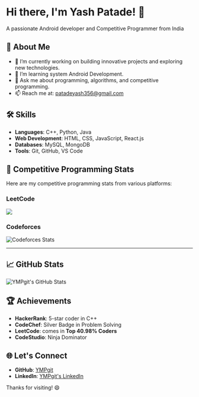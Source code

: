 # Hi there, I'm Yash Patade! 👋

A passionate Android developer and Competitive Programmer from India

## 🚀 About Me
- 🔭 I’m currently working on building innovative projects and exploring new technologies.
- 🌱 I’m learning system Android Development.
- 💬 Ask me about programming, algorithms, and competitive programming.
- 📫 Reach me at: patadeyash356@gmail.com

## 🛠️ Skills
- **Languages**: C++, Python, Java
- **Web Development**: HTML, CSS, JavaScript, React.js
- **Databases**: MySQL, MongoDB
- **Tools**: Git, GitHub, VS Code

## 🌟 Competitive Programming Stats
Here are my competitive programming stats from various platforms:

### **LeetCode**
![](https://leetcard.jacoblin.cool/YashPatade356?ext=contest)

### **Codeforces**
![Codeforces Stats](https://codeforces-readme-stats.vercel.app/api/card?username=Yash_345&theme=dark)

---

## 📈 GitHub Stats
![YMPgit's GitHub Stats](https://github-readme-stats.vercel.app/api?username=YMPgit&show_icons=true&theme=radical)

## 🏆 Achievements
- **HackerRank**: 5-star coder in C++
- **CodeChef**: Silver Badge in Problem Solving
- **LeetCode**: comes in **Top 40.98% Coders** 
- **CodeStudio**: Ninja Dominator

## 🌐 Let's Connect
- **GitHub**: [YMPgit](https://github.com/YMPgit)
- **LinkedIn**: [YMPgit's LinkedIn](https://linkedin.com/in/yash-patade)

Thanks for visiting! 😄
